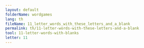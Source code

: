 ```yaml
---
layout: default
folderName: wordgames
lang: th
fileName: 11_letter_words_with_these_letters_and_a_blank
permalink: th/11-letter-words-with-these-letters-and-a-blank
tool: 11-letter-words-with-blanks
letter: 11
---
```

